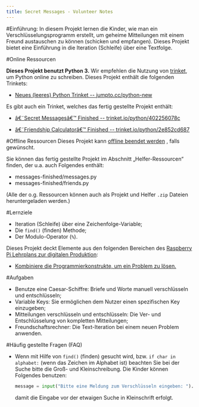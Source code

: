 ```yaml
---
title: Secret Messages - Volunteer Notes
---
```


#Einführung:
In diesem Projekt lernen die Kinder, wie man ein Verschlüsselungsprogramm erstellt, um geheime Mitteilungen mit einem Freund austauschen zu können (schicken und empfangen). Dieses Projekt bietet eine Einführung in die Iteration (Schleife) über eine Textfolge.

#Online Ressourcen

__Dieses Projekt benutzt Python 3.__ Wir empfehlen die Nutzung von [trinket](https://trinket.io/), um Python online zu schreiben. Dieses Projekt enthält die folgenden Trinkets:

+ [Neues (leeres) Python Trinket -- jumpto.cc/python-new](http://jumpto.cc/python-new)

Es gibt auch ein Trinket, welches das fertig gestellte Projekt enthält:

+ [â€˜Secret Messagesâ€™ Finished -- trinket.io/python/402256078c](https://trinket.io/python/402256078c)

+ [â€˜Friendship Calculatorâ€™ Finished -- trinket.io/python/2e852cd687](https://trinket.io/python/2e852cd687)

#Offline Ressourcen
Dieses Projekt kann [offline beendet werden](https://www.codeclubprojects.org/en-GB/resources/python-working-offline/) , falls gewünscht.

Sie können das fertig gestellte Projekt im Abschnitt „Helfer-Ressourcen“ finden, der u.a. auch Folgendes enthält:

+ messages-finished/messages.py
+ messages-finished/friends.py

(Alle der o.g. Ressourcen können auch als Projekt und Helfer `.zip` Dateien heruntergeladen werden.)

#Lernziele
+ Iteration (Schleife) über eine Zeichenfolge-Variable;
+ Die `find()` (finden) Methode;
+ Der Modulo-Operator (`%`).

Dieses Projekt deckt Elemente aus den folgenden Bereichen des [Raspberry Pi Lehrplans zur digitalen Produktion](http://rpf.io/curriculum):

+ [Kombiniere die Programmierkonstrukte, um ein Problem zu lösen.](https://www.raspberrypi.org/curriculum/programming/builder)

#Aufgaben
+ Benutze eine Caesar-Schiffre: Briefe und Worte manuell verschlüsseln und entschlüsseln;
+ Variable Keys: Sie ermöglichen dem Nutzer einen spezifischen Key einzugeben;
+ Mitteilungen verschlüsseln und entschlüsseln: Die Ver- und Entschlüsselung von kompletten Mitteilungen;
+ Freundschaftsrechner: Die Text-Iteration bei einem neuen Problem anwenden.

#Häufig gestellte Fragen (FAQ)
+ Wenn mit Hilfe von `find()` (finden) gesucht wird, bzw. `if char in alphabet:` (wenn das Zeichen im Alphabet ist) beachten Sie bei der Suche bitte die Groß- und Kleinschreibung. Die Kinder können Folgendes benutzen:

	```python
	message = input("Bitte eine Meldung zum Verschlüsseln eingeben: ").lower()
	```

	damit die Eingabe vor der etwaigen Suche in Kleinschrift erfolgt.
